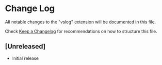 # Change Log

All notable changes to the "vslog" extension will be documented in this file.

Check [Keep a Changelog](http://keepachangelog.com/) for recommendations on how to structure this file.

## [Unreleased]

- Initial release